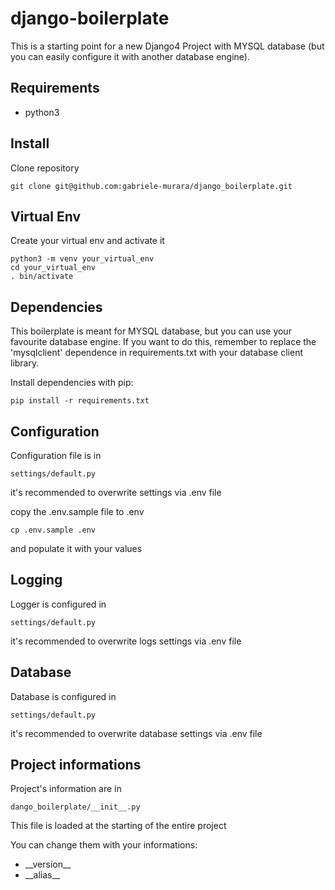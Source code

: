 # django-boilerplate

This is a starting point for a new Django4 Project with MYSQL database (but 
you can easily configure it with another database engine). 

## Requirements

- python3

## Install

Clone repository

```
git clone git@github.com:gabriele-murara/django_boilerplate.git
```

## Virtual Env

Create your virtual env and activate it

```
python3 -m venv your_virtual_env
cd your_virtual_env
. bin/activate
```

## Dependencies

This boilerplate is meant for MYSQL database, but you can use your favourite 
database engine. If you want to do this, remember to replace the 
'mysqlclient' dependence in requirements.txt with your database client library.

Install dependencies with pip:

```
pip install -r requirements.txt
```

## Configuration

Configuration file is in 

```
settings/default.py
```
it's recommended to overwrite settings via .env file

copy the .env.sample file to .env

```
cp .env.sample .env
```

and populate it with your values

## Logging

Logger is configured in 
```
settings/default.py
```
it's recommended to overwrite logs settings via .env file

## Database

Database is configured in 
```
settings/default.py
```
it's recommended to overwrite database settings via .env file

## Project informations

Project's information are in  
```
dango_boilerplate/__init__.py
```
This file is loaded at the starting of the entire project

You can change them with your informations:

- \_\_version__
- \_\_alias__
